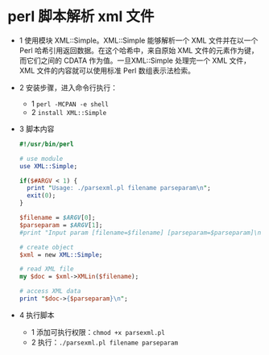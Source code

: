 # perl 脚本解析 xml 文件

- 1 使用模块 XML::Simple。XML::Simple 能够解析一个 XML 文件并在以一个 Perl 哈希引用返回数据。在这个哈希中，来自原始 XML 文件的元素作为键，而它们之间的 CDATA 作为值。一旦XML::Simple 处理完一个 XML 文件，XML 文件的内容就可以使用标准 Perl 数组表示法检索。
- 2 安装步骤，进入命令行执行：
  - 1 `perl -MCPAN -e shell`
  - 2 `install XML::Simple`
- 3 脚本内容

  ```perl
  #!/usr/bin/perl
  
  # use module
  use XML::Simple;
  
  if($#ARGV < 1) {
    print "Usage: ./parsexml.pl filename parseparam\n";
    exit(0);
  }
  
  $filename = $ARGV[0];
  $parseparam = $ARGV[1];
  #print "Input param [filename=$filename] [parseparam=$parseparam]\n";
  
  # create object
  $xml = new XML::Simple;
  
  # read XML file
  my $doc = $xml->XMLin($filename);
  
  # access XML data
  print "$doc->{$parseparam}\n";
  ```

- 4 执行脚本
  - 1 添加可执行权限：`chmod +x parsexml.pl`
  - 2 执行：`./parsexml.pl filename parseparam`
